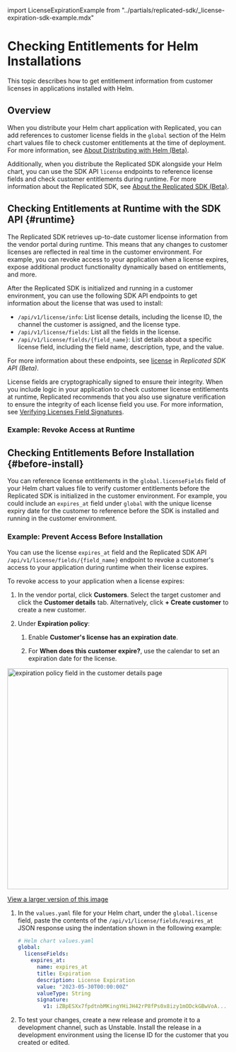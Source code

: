 import LicenseExpirationExample from "../partials/replicated-sdk/_license-expiration-sdk-example.mdx"

# Checking Entitlements for Helm Installations

This topic describes how to get entitlement information from customer licenses in applications installed with Helm.

## Overview

When you distribute your Helm chart application with Replicated, you can add references to customer license fields in the `global` section of the Helm chart values file to check customer entitlements at the time of deployment. For more information, see [About Distributing with Helm (Beta)](helm-install).

Additionally, when you distribute the Replicated SDK alongside your Helm chart, you can use the SDK API `license` endpoints to reference license fields and check customer entitlements during runtime.  For more information about the Replicated SDK, see [About the Replicated SDK (Beta)](replicated-sdk-overview).

## Checking Entitlements at Runtime with the SDK API {#runtime}

The Replicated SDK retrieves up-to-date customer license information from the vendor portal during runtime. This means that any changes to customer licenses are reflected in real time in the customer environment. For example, you can revoke access to your application when a license expires, expose additional product functionality dynamically based on entitlements, and more.

After the Replicated SDK is initialized and running in a customer environment, you can use the following SDK API endpoints to get information about the license that was used to install:
* `/api/v1/license/info`: List license details, including the license ID, the channel the customer is assigned, and the license type.
* `/api/v1/license/fields`: List all the fields in the license.  
* `/api/v1/license/fields/{field_name}`: List details about a specific license field, including the field name, description, type, and the value.

For more information about these endpoints, see [license](/reference/replicated-sdk-apis#license) in _Replicated SDK API (Beta)_.

License fields are cryptographically signed to ensure their integrity. When you include logic in your application to check customer license entitlements at runtime, Replicated recommends that you also use signature verification to ensure the integrity of each license field you use. For more information, see [Verifying Licenses Field Signatures](licenses-verify-fields-sdk-api).

### Example: Revoke Access at Runtime

<LicenseExpirationExample/>

## Checking Entitlements Before Installation {#before-install}

You can reference license entitlements in the `global.licenseFields` field of your Helm chart values file to verify customer entitlements before the Replicated SDK is initialized in the customer environment. For example, you could include an `expires_at` field under `global` with the unique license expiry date for the customer to reference before the SDK is installed and running in the customer environment.
### Example: Prevent Access Before Installation

You can use the license `expires_at` field and the Replicated SDK API `/api/v1/license/fields/{field_name}` endpoint to revoke a customer's access to your application during runtime when their license expires.

To revoke access to your application when a license expires:

1. In the vendor portal, click **Customers**. Select the target customer and click the **Customer details** tab. Alternatively, click **+ Create customer** to create a new customer.

1. Under **Expiration policy**:

   1. Enable **Customer's license has an expiration date**.

   1. For **When does this customer expire?**, use the calendar to set an expiration date for the license.

  <img alt="expiration policy field in the customer details page" src="/images/customer-expiration-policy.png" width="500px"/>

  [View a larger version of this image](/images/customer-expiration-policy.png)

1. In the `values.yaml` file for your Helm chart, under the `global.license` field, paste the contents of the `/api/v1/license/fields/expires_at` JSON response using the indentation shown in the following example:

    ```yaml
    # Helm chart values.yaml
    global:
      licenseFields:
        expires_at:
          name: expires_at
          title: Expiration
          description: License Expiration
          value: "2023-05-30T00:00:00Z"
          valueType: String
          signature:
            v1: iZBpESXx7fpdtnbMKingYHiJH42rP8fPs0x8izy1mODckGBwVoA... 
    ```

1. To test your changes, create a new release and promote it to a development channel, such as Unstable. Install the release in a development environment using the license ID for the customer that you created or edited. 